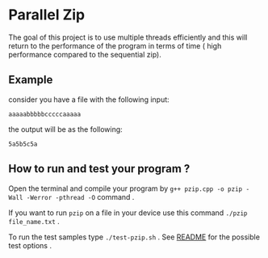 # Parallel Zip
The goal of this project is to use multiple threads efficiently and this will return to the performance of the program in terms of time ( high performance compared to the sequential zip).

## Example
 consider you have a file with the following input: 
```
aaaaabbbbbcccccaaaaa
```
the output will be as the following: 
```
5a5b5c5a
```
## How to run and test your program ?

Open the terminal and compile your program by  `g++ pzip.cpp -o pzip -Wall -Werror -pthread -O` command  .

If you want to run `pzip` on a file in your device use this command  `./pzip file_name.txt` .

To run the test samples type `./test-pzip.sh` . See [README](https://github.com/remzi-arpacidusseau/ostep-projects/blob/master/tester/README.md) for the possible test options .

